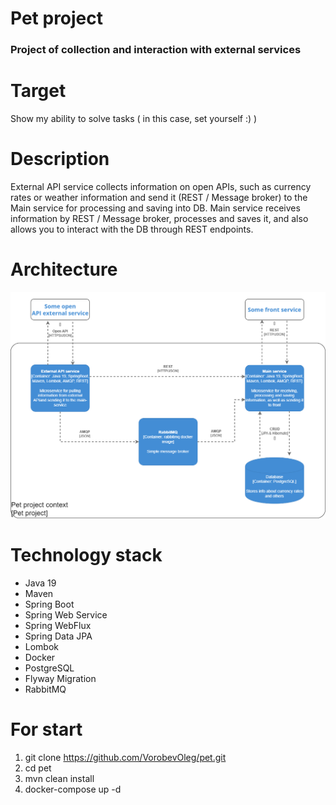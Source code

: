 # Pet project

### Project of collection and interaction with external services

# Target

Show my ability to solve tasks ( in this case, set yourself :) )

# Description

External API service collects information on open APIs, such as currency rates or weather information and send it (REST / Message broker) to the Main service for processing and saving into DB. Main service receives information by REST / Message broker, processes and saves it, and also allows you to interact with the DB through REST endpoints.

# Architecture

![Pet project architecture image](https://raw.githubusercontent.com/VorobevOleg/images/main/pet%20sheme.png)

# Technology stack

* Java 19
* Maven
* Spring Boot
* Spring Web Service
* Spring WebFlux
* Spring Data JPA
* Lombok
* Docker
* PostgreSQL
* Flyway Migration
* RabbitMQ

# For start

1. git clone https://github.com/VorobevOleg/pet.git
2. cd pet
3. mvn clean install
4. docker-compose up -d
